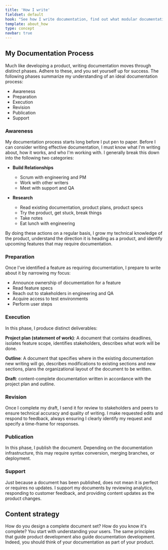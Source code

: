 ```yaml
---
title: 'How I write'
fieldset: default
hook: "See how I write documentation, find out what modular documentation is, and view sample documents"
template: about_how
type: concept
navbar: true
---
```


## My Documentation Process

Much like developing a product, writing documentation moves through distinct phases. Adhere to these, and you set yourself up for success. The following phases summarize my understanding of an ideal documentation process:

* Awareness
* Preparation
* Execution
* Revision
* Publication
* Support

### Awareness

My documentation process starts long before I put pen to paper. Before I can consider writing effective documentation, I must know what I'm writing about, how it works, and who I'm working with. I generally break this down into the following two categories:

* **Build Relationships**
  * Scrum with engineering and PM
  * Work with other writers
  * Meet with support and QA

* **Research**
  * Read existing documentation, product plans, product specs
  * Try the product, get stuck, break things
  * Take notes
  * Eat lunch with engineering

By doing these actions on a regular basis, I grow my technical knowledge of the product, understand the direction it is heading as a product, and identify upcoming features that may require documentation.

### Preparation

Once I've identified a feature as requiring documentation, I prepare to write about it by narrowing my focus:

* Announce ownership of documentation for a feature
* Read feature specs
* Reach out to stakeholders in engineering and QA
* Acquire access to test environments
* Perform user steps

### Execution

In this phase, I produce distinct deliverables:

**Project plan (statement of work)**: A document that contains deadlines, isolates feature scope, identifies stakeholders, describes what work will be done.

**Outline**: A document that specifies where in the existing documentation new writing will go, describes modifications to existing sections and new sections, plans the organizational layout of the document to be written.

**Draft**: content-complete documentation written in accordance with the project plan and outline.

### Revision

Once I complete my draft, I send it for review to stakeholders and peers to ensure technical accuracy and quality of writing. I make requested edits and respond to feedback, always ensuring I clearly identify my request and specify a time-frame for responses.

### Publication

In this phase, I publish the document. Depending on the documentation infrastructure, this may require syntax conversion, merging branches, or deployment.

### Support

Just because a document has been published, does not mean it is perfect or requires no updates. I support my documents by reviewing analytics, responding to customer feedback, and providing content updates as the product changes.

## Content strategy

How do you design a complete document set? How do you know it's complete? You start with understanding your users. The same principles that guide product development also guide documentation development. Indeed, you should think of your documentation as part of your product. 

<!-- ### Build user profiles and write user stories

When approaching engineering using Agile methodologies, you'll have your own user stories already. Each distinct user story 

If we think about documentation as a product, we can start to define user stories specific to documentation. These user stories should always form a superset of the engineering documentation success condition. For example, let's say you're designing a piece of software for a printer. If the  -->

<!--
## Documentation platforms

* ASCIIdoc
* Madcap Flare

### Modular Content Management

In the structure outlined in the [about section](/documentation-new/about/), you'll see that the content is all contained in a single folder. This allows us to build documents using a single source of modular topics. Now we can reuse shared topics. Neat, huh?

The topics in modular content management consist of two parts: metadata (in this case: YAML frontmatter) and the markdown content itself. YAML frontmatter contains any kind of useful metadata you can imagine, for example:

  * Publish/Update date
  * Product or category
  * Related topics
  * Topic type
  * Author
  * Anything else

### Setting up modular content infrastructure

Modular content infrastructure isn't easy to set up; it requires quite a lot more forethought and management overhead than writing in a word processor, or even writing into a basic CMS (I'm looking you, WordPress). It requires a powerful content management system and the technical understanding to make that work.

For more detailed information about how modular content infrastructure is set up on this website, see the [about section](/documentation-new/about/)

### Markup Details

Modular content markup can be identified by the following principles:

  * Topic-based authorship
  * Inclusion of text variables
  * Centralized content sourcing

#### Topic-based authorship

If you're doing all of the legwork to implement a modular content system, you need to be writing with it in mind. In essence, that's what topic-based authoring is. The modular segments you write must be independently understandable.

Let's look at an example: steaming rice with vegetables

Consider all of the steps that go into steaming rice with vegetables, on the surface it's pretty simple:

1. Gather ingredients
2. Measure the rice, vegetables, water
3. Add everything to the rice steamer
4. Cook it

Let's look again though, this simple task leaves a lot of questions unanswered:

* How much of each ingredient do you add?
* How do you cook it? In a pot, or a steamer? And for how long?
* What kind of rice are you using, and do you need to adjust the water added for different kinds of rice?
* How do you measure the ingredients?

There are even a number of indirect questions we can ask that are related to this task that range from very fundamental to very specific:

* What is/are rice, vegetables, a pot, a measuring cup, or a steamer?
* Where do you buy any of these things?
* What form do vegetables come in? Fresh, frozen, canned, dehydrated.
* What kind of steamer is best for me?

In the context of steaming vegetables, this exercise is a little bit tedious. After all, if you're not sure how to steam rice, you probably just google the answer, or call your mom. But what happens when we shift to something like a airplane firmware? All of a sudden these related topics matter, and your users probably won't be able to ask their mom. Heck, if your product is suitably niche or proprietary, your users might not even find their answer on google.

Equally important is knowing what not-to-write. To identify things that you shouldn't be writing about, consider the following:

* how many degrees of separation from your product is this detail?
* what will happen if this detail goes unsaid?
* how many people will this detail impact?
* Is this detail someone else's responsibility and can you leverage their documentation?
* what will happen if this detail becomes outdated or wrong?

Some examples of things that you probably wouldn't want to include in example documentation:

* what is the meaning of life?
* who makes rice cookers?
* how long does the cook cycle last on the steam-o-matic steamer?

You can break up this act into a series of DITA-esque topics. -->
